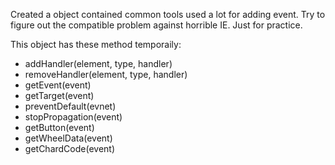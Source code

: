 Created a object contained common tools used a lot for adding event. Try to figure out the compatible problem against horrible IE. Just for practice.     

This object has these method temporaily:

- addHandler(element, type, handler)
- removeHandler(element, type, handler)
- getEvent(event)
- getTarget(event)
- preventDefault(evnet)
- stopPropagation(event)
- getButton(event)
- getWheelData(event)
- getChardCode(event)
